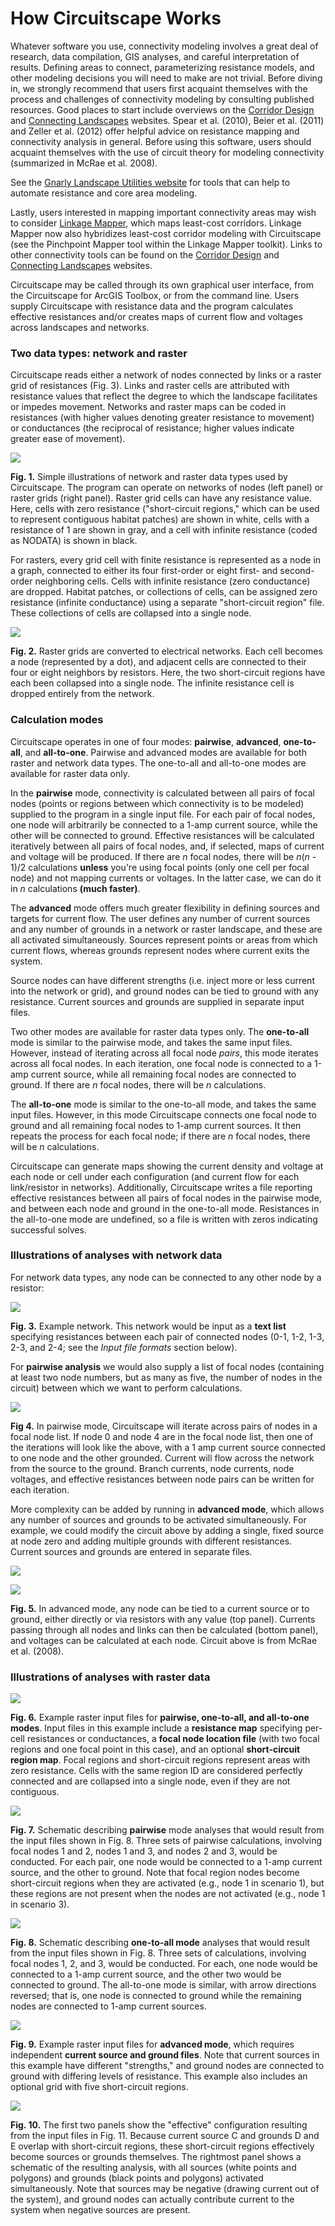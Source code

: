 # How Circuitscape Works

Whatever software you use, connectivity modeling involves a great deal of research, data compilation, GIS analyses, and careful interpretation of results. Defining areas to connect, parameterizing resistance models, and other modeling decisions you will need to make are not trivial. Before diving in, we strongly recommend that users first acquaint themselves with the process and challenges of connectivity modeling by consulting published resources. Good places to start include overviews on the [Corridor Design](http://www.corridordesign.org/) and [Connecting Landscapes](http://connectinglandscapes.org/) websites. Spear et al. (2010), Beier et al. (2011) and Zeller et al. (2012) offer helpful advice on resistance mapping and connectivity analysis in general. Before using this software, users should acquaint themselves with the use of circuit theory for modeling connectivity (summarized in McRae et al. 2008).

See the [Gnarly Landscape Utilities website](http://www.circuitscape.org/gnarly-landscape-utilities) for tools that can help to automate resistance and core area modeling.

Lastly, users interested in mapping important connectivity areas may wish to consider [Linkage Mapper](https://code.google.com/p/linkage-mapper/), which maps least-cost corridors. Linkage Mapper now also hybridizes least-cost corridor modeling with Circuitscape (see the Pinchpoint Mapper tool within the Linkage Mapper toolkit). Links to other connectivity tools can be found on the [Corridor Design](http://www.corridordesign.org/) and [Connecting Landscapes](http://connectinglandscapes.org/) websites.


Circuitscape may be called through its own graphical user interface, from the Circuitscape for ArcGIS Toolbox, or from the command line. Users supply Circuitscape with resistance data and the program calculates effective resistances and/or creates maps of current flow and voltages across landscapes and networks.

### Two data types: network and raster

Circuitscape reads either a network of nodes connected by links or a raster grid of resistances (Fig. 3). Links and raster cells are attributed with resistance values that reflect the degree to which the landscape facilitates or impedes movement. Networks and raster maps can be coded in resistances (with higher values denoting greater resistance to movement) or conductances (the reciprocal of resistance; higher values indicate greater ease of movement).

![](https://raw.github.com/Circuitscape/Circuitscape/master/docs/4.0/images/SimpleNetworkAndRaster.png)

**Fig. 1.** Simple illustrations of network and raster data types used by Circuitscape. The program can operate on networks of nodes (left panel) or raster grids (right panel). Raster grid cells can have any resistance value. Here, cells with zero resistance ("short-circuit regions," which can be used to represent contiguous habitat patches) are shown in white, cells with a resistance of 1 are shown in gray, and a cell with infinite resistance (coded as NODATA) is shown in black.

For rasters, every grid cell with finite resistance is represented as a node in a graph, connected to either its four first-order or eight first- and second-order neighboring cells. Cells with infinite resistance (zero conductance) are dropped. Habitat patches, or collections of cells, can be assigned zero resistance (infinite conductance) using a separate "short-circuit region" file. These collections of cells are collapsed into a single node.

![](https://raw.github.com/Circuitscape/Circuitscape/master/docs/4.0/images/RasterWithResistors.png)

**Fig. 2.** Raster grids are converted to electrical networks. Each cell becomes a node (represented by a dot), and adjacent cells are connected to their four or eight neighbors by resistors. Here, the two short-circuit regions have each been collapsed into a single node. The infinite resistance cell is dropped entirely from the network.

### Calculation modes

Circuitscape operates in one of four modes: **pairwise**, **advanced**, **one-to-all**, and **all-to-one**. Pairwise and advanced modes are available for both raster and network data types. The one-to-all and all-to-one modes are available for raster data only.

In the **pairwise** mode, connectivity is calculated between all pairs of focal nodes (points or regions between which connectivity is to be modeled) supplied to the program in a single input file. For each pair of focal nodes, one node will arbitrarily be connected to a 1-amp current source, while the other will be connected to ground. Effective resistances will be calculated iteratively between all pairs of focal nodes, and, if selected, maps of current and voltage will be produced. If there are _n_ focal nodes, there will be _n_(_n_ - 1)/2 calculations **unless** you're using focal points (only one cell per focal node) and not mapping currents or voltages. In the latter case, we can do it in _n_ calculations **(much faster)**.

The **advanced** mode offers much greater flexibility in defining sources and targets for current flow. The user defines any number of current sources and any number of grounds in a network or raster landscape, and these are all activated simultaneously. Sources represent points or areas from which current flows, whereas grounds represent nodes where current exits the system.

Source nodes can have different strengths (i.e. inject more or less current into the network or grid), and ground nodes can be tied to ground with any resistance. Current sources and grounds are supplied in separate input files.

Two other modes are available for raster data types only. The **one-to-all** mode is similar to the pairwise mode, and takes the same input files. However, instead of iterating across all focal node _pairs_, this mode iterates across all focal nodes. In each iteration, one focal node is connected to a 1-amp current source, while all remaining focal nodes are connected to ground. If there are _n_ focal nodes, there will be _n_ calculations.

The **all-to-one** mode is similar to the one-to-all mode, and takes the same input files. However, in this mode Circuitscape connects one focal node to ground and all remaining focal nodes to 1-amp current sources. It then repeats the process for each focal node; if there are _n_ focal nodes, there will be _n_ calculations.

Circuitscape can generate maps showing the current density and voltage at each node or cell under each configuration (and current flow for each link/resistor in networks). Additionally, Circuitscape writes a file reporting effective resistances between all pairs of focal nodes in the pairwise mode, and between each node and ground in the one-to-all mode. Resistances in the all-to-one mode are undefined, so a file is written with zeros indicating successful solves.

### Illustrations of analyses with network data

For network data types, any node can be connected to any other node by a resistor:

![](https://raw.github.com/Circuitscape/Circuitscape/master/docs/4.0/images/SimpleNetworkWithNumbers2.png)

**Fig. 3.** Example network. This network would be input as a **text list** specifying resistances between each pair of connected nodes (0-1, 1-2, 1-3, 2-3, and 2-4; see the _Input file formats_ section below).

For **pairwise analysis** we would also supply a list of focal nodes (containing at least two node numbers, but as many as five, the number of nodes in the circuit) between which we want to perform calculations.

![](https://raw.github.com/Circuitscape/Circuitscape/master/docs/4.0/images/SimpleNetworkCurrentFlow.png)

**Fig 4.** In pairwise mode, Circuitscape will iterate across pairs of nodes in a focal node list. If node 0 and node 4 are in the focal node list, then one of the iterations will look like the above, with a 1 amp current source connected to one node and the other grounded. Current will flow across the network from the source to the ground. Branch currents, node currents, node voltages, and effective resistances between node pairs can be written for each iteration.

More complexity can be added by running in **advanced mode**, which allows any number of sources and grounds to be activated simultaneously. For example, we could modify the circuit above by adding a single, fixed source at node zero and adding multiple grounds with different resistances. Current sources and grounds are entered in separate files.

![](https://raw.github.com/Circuitscape/Circuitscape/master/docs/4.0/images/AdvancedNetwork.png)

![](https://raw.github.com/Circuitscape/Circuitscape/master/docs/4.0/images/AdvancedNetworkFlows.png)

**Fig. 5.** In advanced mode, any node can be tied to a current source or to ground, either directly or via resistors with any value (top panel). Currents passing through all nodes and links can then be calculated (bottom panel), and voltages can be calculated at each node. Circuit above is from McRae et al. (2008).

### Illustrations of analyses with raster data

![](https://raw.github.com/Circuitscape/Circuitscape/master/docs/4.0/images/Fig1_RasterInputs.png)

**Fig. 6.** Example raster input files for **pairwise, one-to-all, and all-to-one modes**. Input files in this example include a **resistance map** specifying per-cell resistances or conductances, a **focal node location file** (with two focal regions and one focal point in this case), and an optional **short-circuit region map**. Focal regions and short-circuit regions represent areas with zero resistance. Cells with the same region ID are considered perfectly connected and are collapsed into a single node, even if they are not contiguous.

![](https://raw.github.com/Circuitscape/Circuitscape/master/docs/4.0/images/Fig2_RasterPairwise.png)

**Fig. 7.** Schematic describing **pairwise** mode analyses that would result from the input files shown in Fig. 8\. Three sets of pairwise calculations, involving focal nodes 1 and 2, nodes 1 and 3, and nodes 2 and 3, would be conducted. For each pair, one node would be connected to a 1-amp current source, and the other to ground. Note that focal region nodes become short-circuit regions when they are activated (e.g., node 1 in scenario 1), but these regions are not present when the nodes are not activated (e.g., node 1 in scenario 3).

![](https://raw.github.com/Circuitscape/Circuitscape/master/docs/4.0/images/Fig3_RasterOneToAll.png)

**Fig. 8.** Schematic describing **one-to-all mode** analyses that would result from the input files shown in Fig. 8\. Three sets of calculations, involving focal nodes 1, 2, and 3, would be conducted. For each, one node would be connected to a 1-amp current source, and the other two would be connected to ground. The all-to-one mode is similar, with arrow directions reversed; that is, one node is connected to ground while the remaining nodes are connected to 1-amp current sources.

![](https://raw.github.com/Circuitscape/Circuitscape/master/docs/4.0/images/Fig4_RasterAdvancedInputs.png)

**Fig. 9.** Example raster input files for **advanced mode**, which requires independent **current source and ground files**. Note that current sources in this example have different "strengths," and ground nodes are connected to ground with differing levels of resistance. This example also includes an optional grid with five short-circuit regions.

![](https://raw.github.com/Circuitscape/Circuitscape/master/docs/4.0/images/Fig5_RasterEffectiveConfiguration.png)

**Fig. 10.** The first two panels show the "effective" configuration resulting from the input files in Fig. 11\. Because current source C and grounds D and E overlap with short-circuit regions, these short-circuit regions effectively become sources or grounds themselves. The rightmost panel shows a schematic of the resulting analysis, with all sources (white points and polygons) and grounds (black points and polygons) activated simultaneously. Note that sources may be negative (drawing current out of the system), and ground nodes can actually contribute current to the system when negative sources are present.
